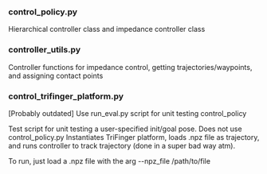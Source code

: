 ### control_policy.py
Hierarchical controller class and impedance controller class

### controller_utils.py
Controller functions for impedance control, getting trajectories/waypoints, and assigning contact points

### control_trifinger_platform.py
[Probably outdated] Use run_eval.py script for unit testing control_policy

Test script for unit testing a user-specified init/goal pose. Does not use control_policy.py
Instantiates TriFinger platform, loads .npz file as trajectory, and runs controller to track trajectory (done in a super bad way atm).

To run, just load a .npz file with the arg --npz_file /path/to/file
